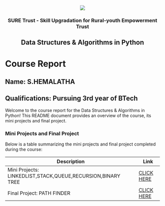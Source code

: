 <!-- PROJECT LOGO -->
<br />

<div align="center">
   <img src='https://user-images.githubusercontent.com/73131499/166115643-d3187f47-d38f-41b2-ae42-5ecbbc60de14.png' />


<h3 align="center">SURE Trust - Skill Upgradation for Rural-youth Empowerment Trust</h3>
  <h2>Data Structures & Algorithms in Python</h2>
</div>

# Course Report

## Name: S.HEMALATHA

## Qualifications: Pursuing 3rd year of BTech

Welcome to the course report for the Data Structures & Algorithms in Python! This README document provides an overview of the course, its mini projects and final project.

### Mini Projects and Final Project

Below is a table summarizing the mini projects and final project completed during the course:

| Description                               | Link                                    |
|-------------------------------------------|-----------------------------------------|
| Mini Projects: LINKEDLIST,STACK,QUEUE,RECURSION,BINARY TREE     | [CLICK HERE](https://github.com/hemalatha331/G2_DSA_Python/tree/main/Mini%20Projects/Hemalatha)                        |
| Final Project: PATH FINDER     | [CLICK HERE](https://github.com/hemalatha331/G2_DSA_Python/tree/main/Final%20Capstone%20Project/Hemalatha)                         |
